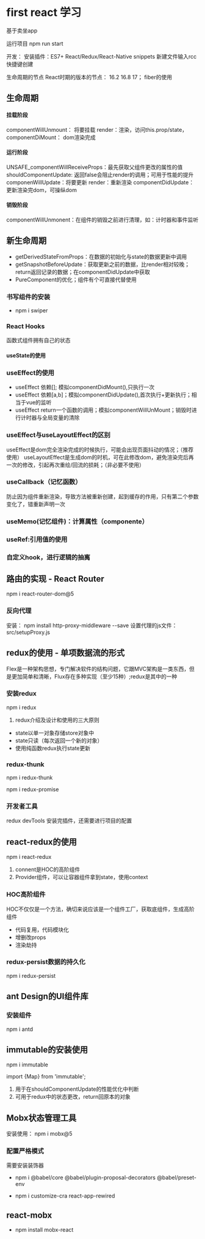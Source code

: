 # first react 学习

基于卖坐app

运行项目
npm run start

开发：
安装插件：ES7+ React/Redux/React-Native snippets
新建文件输入rcc快捷键创建

生命周期的节点
React时期的版本的节点： 16.2 16.8 17；
fiber的使用

## 生命周期

#### 挂载阶段

componentWillUnmount： 将要挂载
render：渲染，访问this.prop/state，
componentDiMount： dom渲染完成

#### 运行阶段

UNSAFE_componentWillReceiveProps：最先获取父组件更改的属性的值
shouldComponentUpdate: 返回false会阻止render的调用；可用于性能的提升
componenWillUpdate：将要更新
render：重新渲染
componentDidUpdate：更新渲染完dom，可操纵dom

#### 销毁阶段

componentWillUnmonent：在组件的销毁之前进行清理，如：计时器和事件监听

## 新生命周期

- getDerivedStateFromProps：在数据的初始化与state的数据更新中调用
- getSnapshotBeforeUpdate：获取更新之前的数据，比render相对较晚；return返回记录的数据；在componentDidUpdate中获取
- PureComponent的优化；组件有个可直接代替使用

### 书写组件的安装

- npm i swiper

### React Hooks

函数式组件拥有自己的状态

#### useState的使用

### useEffect的使用

- useEffect 依赖[]; 模拟componentDidMount(),只执行一次
- useEffect 依赖[a,b]；模拟componentDidUpdate(),首次执行+更新执行；相当于vue的监听
- useEffect return一个函数的调用；模拟componentWillUnMount；销毁时进行计时器与全局变量的清除

### useEffect与useLayoutEffect的区别

useEffect是dom完全渲染完成的时候执行，可能会出现页面抖动的情况；（推荐使用）
useLayoutEffect是生成dom的时机，可在此修改dom，避免渲染完后再一次的修改，引起再次重绘/回流的损耗；（非必要不使用）

### useCallback（记忆函数）

防止因为组件重新渲染，导致方法被重新创建，起到缓存的作用，只有第二个参数变化了，错重新声明一次

### useMemo(记忆组件)：计算属性（componente）

### useRef:引用值的使用

### 自定义hook，进行逻辑的抽离

## 路由的实现 - React Router

npm i react-router-dom@5

### 反向代理

安装：
npm install http-proxy-middleware --save
设置代理的js文件：src/setupProxy.js

## redux的使用 - 单项数据流的形式

Flex是一种架构思想，专门解决软件的结构问题，它跟MVC架构是一类东西，但是更加简单和清晰，Flux存在多种实现（至少15种）;redux是其中的一种

### 安装redux

npm i redux

1. redux介绍及设计和使用的三大原则

- state以单一对象存储store对象中
- state只读（每次返回一个新的对象）
- 使用纯函数redux执行state更新

### redux-thunk

npm i redux-thunk

npm i redux-promise

### 开发者工具

redux devTools
安装完插件，还需要进行项目的配置

## react-redux的使用

npm i react-redux

1. connent是HOC的高阶组件
2. Provider组件，可以让容器组件拿到state，使用context

### HOC高阶组件

HOC不仅仅是一个方法，确切来说应该是一个组件工厂，获取底组件，生成高阶组件

- 代码复用，代码模块化
- 增删改props
- 渲染劫持

### redux-persist数据的持久化

npm i redux-persist

## ant Design的UI组件库

### 安装组件

npm i antd

## immutable的安装使用

npm i immutable

import {Map} from 'immutable';

1. 用于在shouldComponentUpdate的性能优化中判断
2. 可用于redux中的状态更改，return回原本的对象

## Mobx状态管理工具

安装使用： npm i mobx@5

### 配置严格模式

需要安装装饰器

- npm i @babel/core @babel/plugin-proposal-decorators @babel/preset-env

- npm i customize-cra react-app-rewired

## react-mobx

- npm install mobx-react

